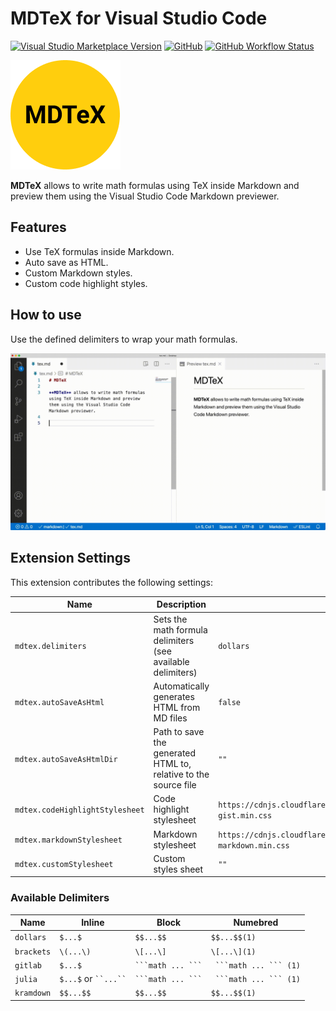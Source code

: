 # MDTeX for Visual Studio Code

[![Visual Studio Marketplace Version](https://img.shields.io/visual-studio-marketplace/v/MrF3lix.mdtex?label=vscode%20marketplace)](https://marketplace.visualstudio.com/items?itemName=MrF3lix.mdtex)
[![GitHub](https://img.shields.io/github/license/MrF3lix/mdtex)](https://github.com/MrF3lix/mdtex)
[![GitHub Workflow Status](https://img.shields.io/github/workflow/status/MrF3lix/mdtex/CI)](https://github.com/MrF3lix/mdtex/actions)

![MDTeX Logo](https://raw.githubusercontent.com/MrF3lix/mdtex/main/img/MDTeX-logo.png)

**MDTeX** allows to write math formulas using TeX inside Markdown and preview them using the Visual Studio Code Markdown previewer.

## Features

- Use TeX formulas inside Markdown.
- Auto save as HTML.
- Custom Markdown styles.
- Custom code highlight styles.

## How to use

Use the defined delimiters to wrap your math formulas.

![How to use](https://raw.githubusercontent.com/MrF3lix/mdtex/main/img/tex-demo-fast.gif)

## Extension Settings

This extension contributes the following settings:

|Name|Description|Default Value|
|-|-|-|
|`mdtex.delimiters`|Sets the math formula delimiters (see available delimiters)|`dollars`|
|`mdtex.autoSaveAsHtml`|Automatically generates HTML from MD files|`false`|
|`mdtex.autoSaveAsHtmlDir`|Path to save the generated HTML to, relative to the source file|`""`|
|`mdtex.codeHighlightStylesheet`|Code highlight stylesheet|`https://cdnjs.cloudflare.com/ajax/libs/highlight.js/10.5.0/styles/github-gist.min.css`|
|`mdtex.markdownStylesheet`|Markdown stylesheet|`https://cdnjs.cloudflare.com/ajax/libs/github-markdown-css/4.0.0/github-markdown.min.css`|
|`mdtex.customStylesheet`|Custom styles sheet|`""`|

### Available Delimiters

|Name|Inline|Block|Numebred|
|-|-|-|-|
|`dollars`|`$...$`|`$$...$$`|`$$...$$(1)`|
|`brackets`|`\(...\)`|`\[...\]`|`\[...\](1)`|
|`gitlab`|`$...$`|` ```math ... ``` `|` ```math ... ``` (1)`|
|`julia`|`$...$` or ` ``...`` `|` ```math ... ``` `|` ```math ... ``` (1)`|
|`kramdown`|`$$...$$`|`$$...$$`|`$$...$$(1)`|
